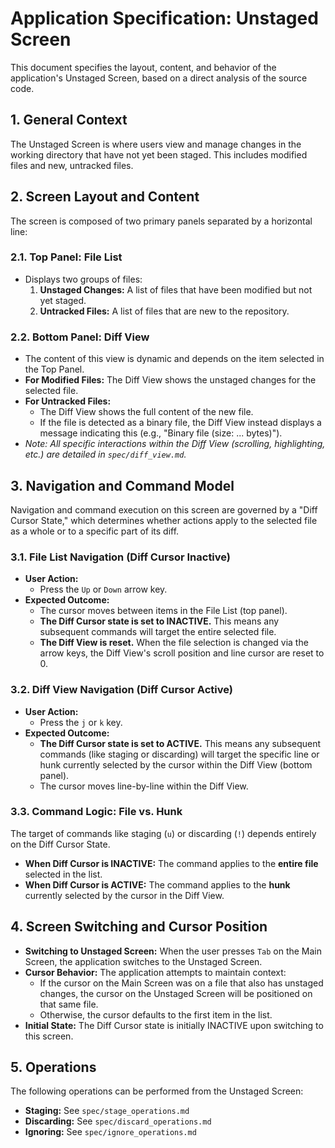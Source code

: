 # Application Specification: Unstaged Screen

This document specifies the layout, content, and behavior of the application's Unstaged Screen, based on a direct analysis of the source code.

## 1. General Context

The Unstaged Screen is where users view and manage changes in the working directory that have not yet been staged. This includes modified files and new, untracked files.

## 2. Screen Layout and Content

The screen is composed of two primary panels separated by a horizontal line:

### 2.1. Top Panel: File List

- Displays two groups of files:
  1.  **Unstaged Changes:** A list of files that have been modified but not yet staged.
  2.  **Untracked Files:** A list of files that are new to the repository.

### 2.2. Bottom Panel: Diff View

- The content of this view is dynamic and depends on the item selected in the Top Panel.
- **For Modified Files:** The Diff View shows the unstaged changes for the selected file.
- **For Untracked Files:**
  - The Diff View shows the full content of the new file.
  - If the file is detected as a binary file, the Diff View instead displays a message indicating this (e.g., "Binary file (size: ... bytes)").
- *Note: All specific interactions within the Diff View (scrolling, highlighting, etc.) are detailed in `spec/diff_view.md`.*

## 3. Navigation and Command Model

Navigation and command execution on this screen are governed by a "Diff Cursor State," which determines whether actions apply to the selected file as a whole or to a specific part of its diff.

### 3.1. File List Navigation (Diff Cursor Inactive)

- **User Action:**
  - Press the `Up` or `Down` arrow key.
- **Expected Outcome:**
  - The cursor moves between items in the File List (top panel).
  - **The Diff Cursor state is set to INACTIVE.** This means any subsequent commands will target the entire selected file.
  - **The Diff View is reset.** When the file selection is changed via the arrow keys, the Diff View's scroll position and line cursor are reset to 0.

### 3.2. Diff View Navigation (Diff Cursor Active)

- **User Action:**
  - Press the `j` or `k` key.
- **Expected Outcome:**
  - **The Diff Cursor state is set to ACTIVE.** This means any subsequent commands (like staging or discarding) will target the specific line or hunk currently selected by the cursor within the Diff View (bottom panel).
  - The cursor moves line-by-line within the Diff View.

### 3.3. Command Logic: File vs. Hunk

The target of commands like staging (`u`) or discarding (`!`) depends entirely on the Diff Cursor State.

- **When Diff Cursor is INACTIVE:** The command applies to the **entire file** selected in the list.
- **When Diff Cursor is ACTIVE:** The command applies to the **hunk** currently selected by the cursor in the Diff View.

## 4. Screen Switching and Cursor Position

- **Switching to Unstaged Screen:** When the user presses `Tab` on the Main Screen, the application switches to the Unstaged Screen.
- **Cursor Behavior:** The application attempts to maintain context:
  - If the cursor on the Main Screen was on a file that also has unstaged changes, the cursor on the Unstaged Screen will be positioned on that same file.
  - Otherwise, the cursor defaults to the first item in the list.
- **Initial State:** The Diff Cursor state is initially INACTIVE upon switching to this screen.

## 5. Operations

The following operations can be performed from the Unstaged Screen:

- **Staging:** See `spec/stage_operations.md`
- **Discarding:** See `spec/discard_operations.md`
- **Ignoring:** See `spec/ignore_operations.md`